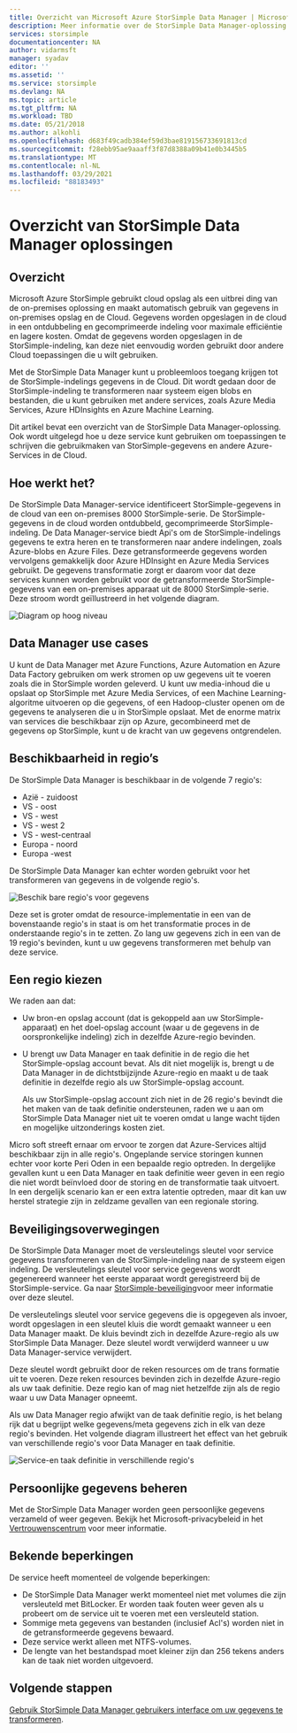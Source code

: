 ```yaml
---
title: Overzicht van Microsoft Azure StorSimple Data Manager | Microsoft Docs
description: Meer informatie over de StorSimple Data Manager-oplossing en hoe u deze service kunt gebruiken om toepassingen te schrijven die gebruikmaken van StorSimple-gegevens en andere Azure-Services.
services: storsimple
documentationcenter: NA
author: vidarmsft
manager: syadav
editor: ''
ms.assetid: ''
ms.service: storsimple
ms.devlang: NA
ms.topic: article
ms.tgt_pltfrm: NA
ms.workload: TBD
ms.date: 05/21/2018
ms.author: alkohli
ms.openlocfilehash: d683f49cadb384ef59d3bae819156733691813cd
ms.sourcegitcommit: f28ebb95ae9aaaff3f87d8388a09b41e0b3445b5
ms.translationtype: MT
ms.contentlocale: nl-NL
ms.lasthandoff: 03/29/2021
ms.locfileid: "88183493"
---
```

# <a name="storsimple-data-manager-solution-overview"></a>Overzicht van StorSimple Data Manager oplossingen

## <a name="overview"></a>Overzicht

Microsoft Azure StorSimple gebruikt cloud opslag als een uitbrei ding van de on-premises oplossing en maakt automatisch gebruik van gegevens in on-premises opslag en de Cloud. Gegevens worden opgeslagen in de cloud in een ontdubbeling en gecomprimeerde indeling voor maximale efficiëntie en lagere kosten. Omdat de gegevens worden opgeslagen in de StorSimple-indeling, kan deze niet eenvoudig worden gebruikt door andere Cloud toepassingen die u wilt gebruiken.

Met de StorSimple Data Manager kunt u probleemloos toegang krijgen tot de StorSimple-indelings gegevens in de Cloud. Dit wordt gedaan door de StorSimple-indeling te transformeren naar systeem eigen blobs en bestanden, die u kunt gebruiken met andere services, zoals Azure Media Services, Azure HDInsights en Azure Machine Learning.

Dit artikel bevat een overzicht van de StorSimple Data Manager-oplossing. Ook wordt uitgelegd hoe u deze service kunt gebruiken om toepassingen te schrijven die gebruikmaken van StorSimple-gegevens en andere Azure-Services in de Cloud.

## <a name="how-it-works"></a>Hoe werkt het?

De StorSimple Data Manager-service identificeert StorSimple-gegevens in de cloud van een on-premises 8000 StorSimple-serie. De StorSimple-gegevens in de cloud worden ontdubbeld, gecomprimeerde StorSimple-indeling. De Data Manager-service biedt Api's om de StorSimple-indelings gegevens te extra heren en te transformeren naar andere indelingen, zoals Azure-blobs en Azure Files. Deze getransformeerde gegevens worden vervolgens gemakkelijk door Azure HDInsight en Azure Media Services gebruikt. De gegevens transformatie zorgt er daarom voor dat deze services kunnen worden gebruikt voor de getransformeerde StorSimple-gegevens van een on-premises apparaat uit de 8000 StorSimple-serie. Deze stroom wordt geïllustreerd in het volgende diagram.

![Diagram op hoog niveau](./media/storsimple-data-manager-overview/storsimple-data-manager-overview2.png)


## <a name="data-manager-use-cases"></a>Data Manager use cases

U kunt de Data Manager met Azure Functions, Azure Automation en Azure Data Factory gebruiken om werk stromen op uw gegevens uit te voeren zoals die in StorSimple worden geleverd. U kunt uw media-inhoud die u opslaat op StorSimple met Azure Media Services, of een Machine Learning-algoritme uitvoeren op die gegevens, of een Hadoop-cluster openen om de gegevens te analyseren die u in StorSimple opslaat. Met de enorme matrix van services die beschikbaar zijn op Azure, gecombineerd met de gegevens op StorSimple, kunt u de kracht van uw gegevens ontgrendelen.


## <a name="region-availability"></a>Beschikbaarheid in regio’s

De StorSimple Data Manager is beschikbaar in de volgende 7 regio's:

 - Azië - zuidoost
 - VS - oost
 - VS - west
 - VS - west 2
 - VS - west-centraal
 - Europa - noord
 - Europa -west

De StorSimple Data Manager kan echter worden gebruikt voor het transformeren van gegevens in de volgende regio's. 

![Beschik bare regio's voor gegevens](./media/storsimple-data-manager-overview/data-manager-job-definition-different-regions-m.png)

Deze set is groter omdat de resource-implementatie in een van de bovenstaande regio's in staat is om het transformatie proces in de onderstaande regio's in te zetten. Zo lang uw gegevens zich in een van de 19 regio's bevinden, kunt u uw gegevens transformeren met behulp van deze service.


## <a name="choosing-a-region"></a>Een regio kiezen

We raden aan dat:
 - Uw bron-en opslag account (dat is gekoppeld aan uw StorSimple-apparaat) en het doel-opslag account (waar u de gegevens in de oorspronkelijke indeling) zich in dezelfde Azure-regio bevinden.
 - U brengt uw Data Manager en taak definitie in de regio die het StorSimple-opslag account bevat. Als dit niet mogelijk is, brengt u de Data Manager in de dichtstbijzijnde Azure-regio en maakt u de taak definitie in dezelfde regio als uw StorSimple-opslag account. 

    Als uw StorSimple-opslag account zich niet in de 26 regio's bevindt die het maken van de taak definitie ondersteunen, raden we u aan om StorSimple Data Manager niet uit te voeren omdat u lange wacht tijden en mogelijke uitzonderings kosten ziet.
    
Micro soft streeft ernaar om ervoor te zorgen dat Azure-Services altijd beschikbaar zijn in alle regio's. Ongeplande service storingen kunnen echter voor korte Peri Oden in een bepaalde regio optreden. In dergelijke gevallen kunt u een Data Manager en taak definitie weer geven in een regio die niet wordt beïnvloed door de storing en de transformatie taak uitvoert. In een dergelijk scenario kan er een extra latentie optreden, maar dit kan uw herstel strategie zijn in zeldzame gevallen van een regionale storing.

## <a name="security-considerations"></a>Beveiligingsoverwegingen

De StorSimple Data Manager moet de versleutelings sleutel voor service gegevens transformeren van de StorSimple-indeling naar de systeem eigen indeling. De versleutelings sleutel voor service gegevens wordt gegenereerd wanneer het eerste apparaat wordt geregistreerd bij de StorSimple-service. Ga naar [StorSimple-beveiliging](storsimple-8000-security.md)voor meer informatie over deze sleutel.

De versleutelings sleutel voor service gegevens die is opgegeven als invoer, wordt opgeslagen in een sleutel kluis die wordt gemaakt wanneer u een Data Manager maakt. De kluis bevindt zich in dezelfde Azure-regio als uw StorSimple Data Manager. Deze sleutel wordt verwijderd wanneer u uw Data Manager-service verwijdert.

Deze sleutel wordt gebruikt door de reken resources om de trans formatie uit te voeren. Deze reken resources bevinden zich in dezelfde Azure-regio als uw taak definitie. Deze regio kan of mag niet hetzelfde zijn als de regio waar u uw Data Manager opneemt.

Als uw Data Manager regio afwijkt van de taak definitie regio, is het belang rijk dat u begrijpt welke gegevens/meta gegevens zich in elk van deze regio's bevinden. Het volgende diagram illustreert het effect van het gebruik van verschillende regio's voor Data Manager en taak definitie.

![Service-en taak definitie in verschillende regio's](./media/storsimple-data-manager-overview/data-manager-job-different-regions.png)

## <a name="managing-personal-information"></a>Persoonlijke gegevens beheren

Met de StorSimple Data Manager worden geen persoonlijke gegevens verzameld of weer gegeven. Bekijk het Microsoft-privacybeleid in het [Vertrouwenscentrum](https://www.microsoft.com/trustcenter) voor meer informatie.

## <a name="known-limitations"></a>Bekende beperkingen

De service heeft momenteel de volgende beperkingen:
- De StorSimple Data Manager werkt momenteel niet met volumes die zijn versleuteld met BitLocker. Er worden taak fouten weer geven als u probeert om de service uit te voeren met een versleuteld station.
- Sommige meta gegevens van bestanden (inclusief Acl's) worden niet in de getransformeerde gegevens bewaard.
- Deze service werkt alleen met NTFS-volumes.
- De lengte van het bestandspad moet kleiner zijn dan 256 tekens anders kan de taak niet worden uitgevoerd.

## <a name="next-steps"></a>Volgende stappen

[Gebruik StorSimple Data Manager gebruikers interface om uw gegevens te transformeren](storsimple-data-manager-ui.md).

